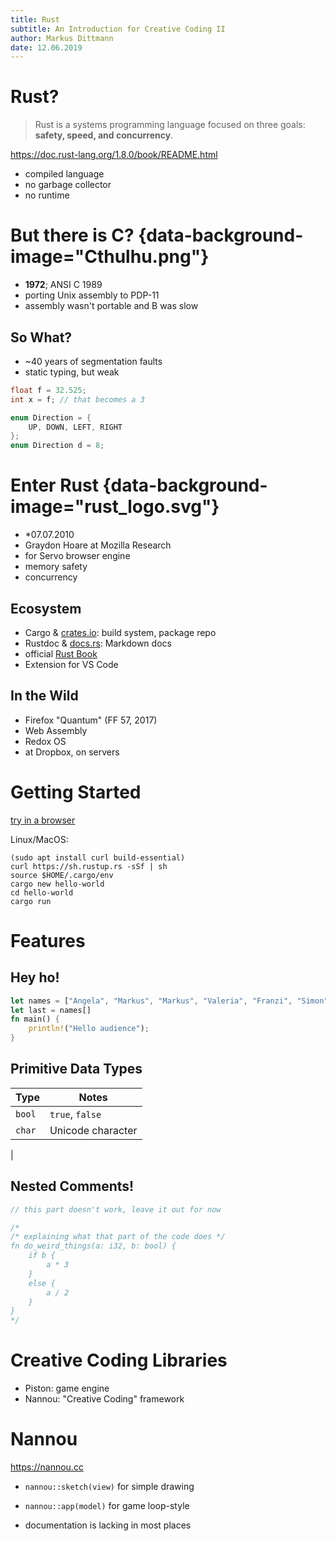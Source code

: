 ```yaml
---
title: Rust
subtitle: An Introduction for Creative Coding II
author: Markus Dittmann
date: 12.06.2019
---
```


# Rust?

> Rust is a systems programming language focused on three goals: **safety, speed, and concurrency**.

<https://doc.rust-lang.org/1.8.0/book/README.html>

- compiled language
- no garbage collector
- no runtime

# But there is C? {data-background-image="Cthulhu.png"}

- **1972**; ANSI C 1989
- porting Unix assembly to PDP-11
- assembly wasn't portable and B was slow

## So What?

- ~40 years of segmentation faults
- static typing, but weak

```.c
float f = 32.525;
int x = f; // that becomes a 3

enum Direction = {
    UP, DOWN, LEFT, RIGHT
};
enum Direction d = 8;
```

# Enter Rust {data-background-image="rust_logo.svg"}

- \*07.07.2010
- Graydon Hoare at Mozilla Research
- for Servo browser engine
- memory safety
- concurrency

## Ecosystem

- Cargo & [crates.io](https://crates.io/): build system, package repo
- Rustdoc & [docs.rs](https://docs.rs/): Markdown docs
- official [Rust Book](https://doc.rust-lang.org/1.8.0/book/README.html)
- Extension for VS Code

## In the Wild

- Firefox "Quantum" (FF 57, 2017)
- Web Assembly
- Redox OS
- at Dropbox, on servers

# Getting Started

[try in a browser](https://play.rust-lang.org/)

Linux/MacOS:

```
(sudo apt install curl build-essential)
curl https://sh.rustup.rs -sSf | sh
source $HOME/.cargo/env
cargo new hello-world
cd hello-world
cargo run
```

# Features

## Hey ho!

```.rs
let names = ["Angela", "Markus", "Markus", "Valeria", "Franzi", "Simon", "Phil"];
let last = names[]
fn main() {
    println!("Hello audience");
}
```

## Primitive Data Types

| Type   | Notes             |
| ------ | ----------------- |
| `bool` | `true`, `false`   |
| `char` | Unicode character |

|

## Nested Comments!

```.rs
// this part doesn't work, leave it out for now

/*
/* explaining what that part of the code does */
fn do_weird_things(a: i32, b: bool) {
    if b {
        a * 3
    }
    else {
        a / 2
    }
}
*/
```

# Creative Coding Libraries

- Piston: game engine
- Nannou: "Creative Coding" framework

# Nannou

<https://nannou.cc>

- `nannou::sketch(view)` for simple drawing
- `nannou::app(model)` for game loop-style

- documentation is lacking in most places
